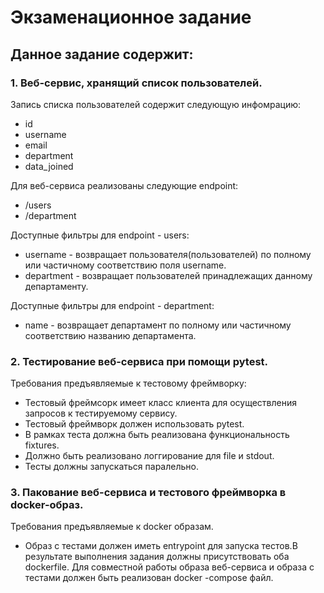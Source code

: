 # Экзаменационное задание
## Данное задание содержит:
### 1. Веб-сервис, хранящий список пользователей. 
   
Запись списка пользователей содержит следующую инфомрацию:
- id
- username
- email
- department
- data_joined

Для веб-сервиса реализованы следующие endpoint:
- /users
- /department
  
Доступные фильтры для endpoint - users:
* username - возвращает пользователя(пользователей) по полному или частичному соответствию поля username.
* department - возвращает пользователей принадлежащих данному департаменту.

Доступные фильтры для endpoint - department:
* name - возвращает департамент по полному или частичному соответствию названию департамента.


### 2. Тестирование веб-сервиса при помощи pytest.
Требования предъявляемые к тестовому фреймворку:
* Тестовый фреймсорк имеет класс клиента для осуществления запросов к тестируемому сервису.
* Тестовый фреймворк должен использовать pytest.
* В рамках теста должна быть реализована функциональность fixtures.
* Должно быть реализовано логгирование для file и stdout.
* Тесты должны запускаться паралельно.

### 3. Пакование веб-сервиса и тестового фреймворка в docker-образ.  
Требования предъявляемые к docker образам.
* Образ с тестами должен иметь entrypoint для запуска тестов.В результате выполнения задания должны присутствовать оба dockerfile. 
Для совместной работы образа веб-сервиса и образа с тестами должен быть реализован docker -compose файл.